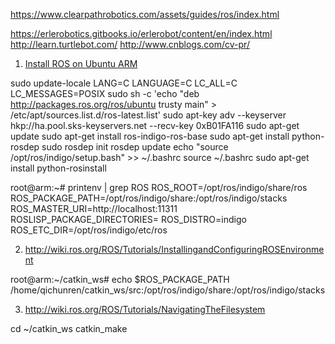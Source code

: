 


https://www.clearpathrobotics.com/assets/guides/ros/index.html

https://erlerobotics.gitbooks.io/erlerobot/content/en/index.html
http://learn.turtlebot.com/
http://www.cnblogs.com/cv-pr/

1. [Install ROS on Ubuntu ARM](http://wiki.ros.org/indigo/Installation/UbuntuARM)

sudo update-locale LANG=C LANGUAGE=C LC_ALL=C LC_MESSAGES=POSIX
sudo sh -c 'echo "deb http://packages.ros.org/ros/ubuntu trusty main" > /etc/apt/sources.list.d/ros-latest.list'
sudo apt-key adv --keyserver hkp://ha.pool.sks-keyservers.net --recv-key 0xB01FA116
sudo apt-get update
sudo apt-get install ros-indigo-ros-base
sudo apt-get install python-rosdep
sudo rosdep init
rosdep update
echo "source /opt/ros/indigo/setup.bash" >> ~/.bashrc
source ~/.bashrc
sudo apt-get install python-rosinstall


root@arm:~# printenv | grep ROS
ROS_ROOT=/opt/ros/indigo/share/ros
ROS_PACKAGE_PATH=/opt/ros/indigo/share:/opt/ros/indigo/stacks
ROS_MASTER_URI=http://localhost:11311
ROSLISP_PACKAGE_DIRECTORIES=
ROS_DISTRO=indigo
ROS_ETC_DIR=/opt/ros/indigo/etc/ros



2. http://wiki.ros.org/ROS/Tutorials/InstallingandConfiguringROSEnvironment

root@arm:~/catkin_ws# echo $ROS_PACKAGE_PATH
/home/qichunren/catkin_ws/src:/opt/ros/indigo/share:/opt/ros/indigo/stacks


3. http://wiki.ros.org/ROS/Tutorials/NavigatingTheFilesystem


cd ~/catkin_ws
catkin_make